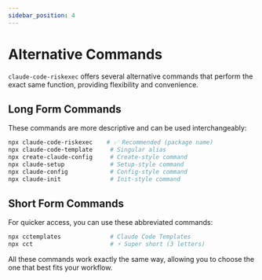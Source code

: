 ```yaml
---
sidebar_position: 4
---
```


# Alternative Commands

`claude-code-riskexec` offers several alternative commands that perform the exact same function, providing flexibility and convenience.

## Long Form Commands

These commands are more descriptive and can be used interchangeably:

```bash
npx claude-code-riskexec    # ✅ Recommended (package name)
npx claude-code-template     # Singular alias
npx create-claude-config     # Create-style command
npx claude-setup             # Setup-style command
npx claude-config            # Config-style command
npx claude-init              # Init-style command
```

## Short Form Commands

For quicker access, you can use these abbreviated commands:

```bash
npx cctemplates              # Claude Code Templates
npx cct                      # ⚡ Super short (3 letters)
```

All these commands work exactly the same way, allowing you to choose the one that best fits your workflow.
